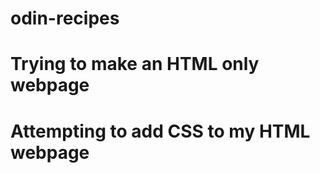 # odin-recipes

# Trying to make an HTML only webpage 

# Attempting to add CSS to my HTML webpage 

